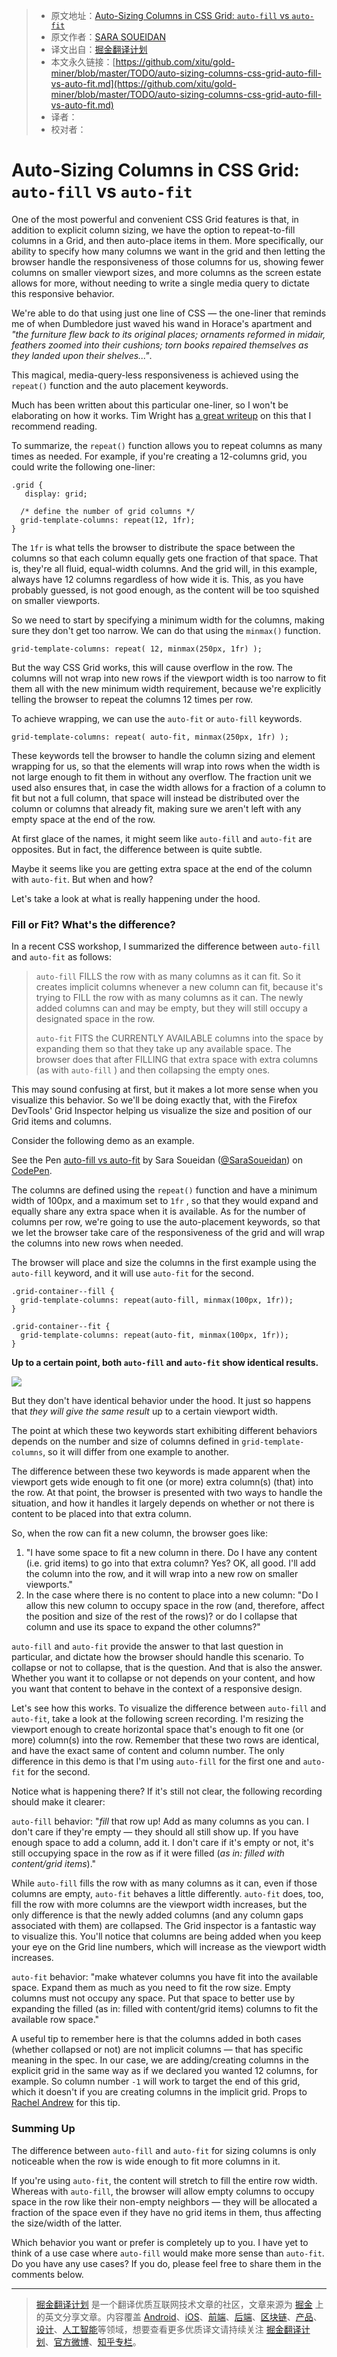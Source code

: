> * 原文地址：[Auto-Sizing Columns in CSS Grid: `auto-fill` vs `auto-fit`](https://css-tricks.com/auto-sizing-columns-css-grid-auto-fill-vs-auto-fit/)
> * 原文作者：[SARA SOUEIDAN](https://css-tricks.com/author/sarasoueidan/)
> * 译文出自：[掘金翻译计划](https://github.com/xitu/gold-miner)
> * 本文永久链接：[https://github.com/xitu/gold-miner/blob/master/TODO/auto-sizing-columns-css-grid-auto-fill-vs-auto-fit.md](https://github.com/xitu/gold-miner/blob/master/TODO/auto-sizing-columns-css-grid-auto-fill-vs-auto-fit.md)
> * 译者：
> * 校对者：

# Auto-Sizing Columns in CSS Grid: `auto-fill` vs `auto-fit`

One of the most powerful and convenient CSS Grid features is that, in addition to explicit column sizing, we have the option to repeat-to-fill columns in a Grid, and then auto-place items in them. More specifically, our ability to specify how many columns we want in the grid and then letting the browser handle the responsiveness of those columns for us, showing fewer columns on smaller viewport sizes, and more columns as the screen estate allows for more, without needing to write a single media query to dictate this responsive behavior.

We're able to do that using just one line of CSS — the one-liner that reminds me of when Dumbledore just waved his wand in Horace's apartment and _"the furniture flew back to its original places; ornaments reformed in midair, feathers zoomed into their cushions; torn books repaired themselves as they landed upon their shelves..."_.

This magical, media-query-less responsiveness is achieved using the `repeat()` function and the auto placement keywords.

Much has been written about this particular one-liner, so I won't be elaborating on how it works. Tim Wright has [a great writeup](http://csskarma.com/blog/css-grid-layout/) on this that I recommend reading.

To summarize, the `repeat()` function allows you to repeat columns as many times as needed. For example, if you're creating a 12-columns grid, you could write the following one-liner:

```
.grid {
   display: grid;

  /* define the number of grid columns */
  grid-template-columns: repeat(12, 1fr);
}
```

The `1fr` is what tells the browser to distribute the space between the columns so that each column equally gets one fraction of that space. That is, they're all fluid, equal-width columns. And the grid will, in this example, always have 12 columns regardless of how wide it is. This, as you have probably guessed, is not good enough, as the content will be too squished on smaller viewports.

So we need to start by specifying a minimum width for the columns, making sure they don't get too narrow. We can do that using the `minmax()` function.

```
grid-template-columns: repeat( 12, minmax(250px, 1fr) );
```

But the way CSS Grid works, this will cause overflow in the row. The columns will not wrap into new rows if the viewport width is too narrow to fit them all with the new minimum width requirement, because we're explicitly telling the browser to repeat the columns 12 times per row.

To achieve wrapping, we can use the `auto-fit` or `auto-fill` keywords.

```
grid-template-columns: repeat( auto-fit, minmax(250px, 1fr) );
```

These keywords tell the browser to handle the column sizing and element wrapping for us, so that the elements will wrap into rows when the width is not large enough to fit them in without any overflow. The fraction unit we used also ensures that, in case the width allows for a fraction of a column to fit but not a full column, that space will instead be distributed over the column or columns that already fit, making sure we aren't left with any empty space at the end of the row.

At first glace of the names, it might seem like `auto-fill` and `auto-fit` are opposites. But in fact, the difference between is quite subtle.

Maybe it seems like you are getting extra space at the end of the column with `auto-fit`. But when and how?

Let's take a look at what is really happening under the hood.

### Fill or Fit? What's the difference?

In a recent CSS workshop, I summarized the difference between `auto-fill` and `auto-fit` as follows:

> `auto-fill` FILLS the row with as many columns as it can fit. So it creates implicit columns whenever a new column can fit, because it's trying to FILL the row with as many columns as it can. The newly added columns can and may be empty, but they will still occupy a designated space in the row.
> 
> `auto-fit` FITS the CURRENTLY AVAILABLE columns into the space by expanding them so that they take up any available space. The browser does that after FILLING that extra space with extra columns (as with `auto-fill` ) and then collapsing the empty ones.

This may sound confusing at first, but it makes a lot more sense when you visualize this behavior. So we'll be doing exactly that, with the Firefox DevTools' Grid Inspector helping us visualize the size and position of our Grid items and columns.

Consider the following demo as an example.

See the Pen [auto-fill vs auto-fit](https://codepen.io/SaraSoueidan/pen/JrLdBQ/) by Sara Soueidan ([@SaraSoueidan](https://codepen.io/SaraSoueidan)) on [CodePen](https://codepen.io).

The columns are defined using the `repeat()` function and have a minimum width of 100px, and a maximum set to `1fr` , so that they would expand and equally share any extra space when it is available. As for the number of columns per row, we're going to use the auto-placement keywords, so that we let the browser take care of the responsiveness of the grid and will wrap the columns into new rows when needed.

The browser will place and size the columns in the first example using the `auto-fill` keyword, and it will use `auto-fit` for the second.

```
.grid-container--fill {
  grid-template-columns: repeat(auto-fill, minmax(100px, 1fr));
}

.grid-container--fit {
  grid-template-columns: repeat(auto-fit, minmax(100px, 1fr));
}
```

**Up to a certain point, both `auto-fill` and `auto-fit` show identical results.**

![](https://cdn.css-tricks.com/wp-content/uploads/2017/12/auto-fill.png)

But they don't have identical behavior under the hood. It just so happens that _they will give the same result_ up to a certain viewport width.

The point at which these two keywords start exhibiting different behaviors depends on the number and size of columns defined in `grid-template-columns`, so it will differ from one example to another.

The difference between these two keywords is made apparent when the viewport gets wide enough to fit one (or more) extra column(s) (that) into the row. At that point, the browser is presented with two ways to handle the situation, and how it handles it largely depends on whether or not there is content to be placed into that extra column.

So, when the row can fit a new column, the browser goes like:

1. "I have some space to fit a new column in there. Do I have any content (i.e. grid items) to go into that extra column? Yes? OK, all good. I'll add the column into the row, and it will wrap into a new row on smaller viewports."
2. In the case where there is no content to place into a new column: "Do I allow this new column to occupy space in the row (and, therefore, affect the position and size of the rest of the rows)? or do I collapse that column and use its space to expand the other columns?"

`auto-fill` and `auto-fit` provide the answer to that last question in particular, and dictate how the browser should handle this scenario. To collapse or not to collapse, that is the question. And that is also the answer.
Whether you want it to collapse or not depends on your content, and how you want that content to behave in the context of a responsive design.

Let's see how this works. To visualize the difference between `auto-fill` and `auto-fit`, take a look at the following screen recording. I'm resizing the viewport enough to create horizontal space that's enough to fit one (or more) column(s) into the row. Remember that these two rows are identical, and have the exact same of content and column number. The only difference in this demo is that I'm using `auto-fill` for the first one and `auto-fit` for the second.

Notice what is happening there? If it's still not clear, the following recording should make it clearer:

`auto-fill` behavior: "_fill_ that row up! Add as many columns as you can. I don't care if they're empty — they should all still show up. If you have enough space to add a column, add it. I don't care if it's empty or not, it's still occupying space in the row as if it were filled (_as in: filled with content/grid items_)."

While `auto-fill` fills the row with as many columns as it can, even if those columns are empty, `auto-fit` behaves a little differently.
`auto-fit` does, too, fill the row with more columns are the viewport width increases, but the only difference is that the newly added columns (and any column gaps associated with them) are collapsed. The Grid inspector is a fantastic way to visualize this. You'll notice that columns are being added when you keep your eye on the Grid line numbers, which will increase as the viewport width increases.

`auto-fit` behavior: "make whatever columns you have fit into the available space. Expand them as much as you need to fit the row size. Empty columns must not occupy any space. Put that space to better use by expanding the filled (as in: filled with content/grid items) columns to fit the available row space."

A useful tip to remember here is that the columns added in both cases (whether collapsed or not) are not implicit columns — that has specific meaning in the spec. In our case, we are adding/creating columns in the explicit grid in the same way as if we declared you wanted 12 columns, for example. So column number `-1` will work to target the end of this grid, which it doesn't if you are creating columns in the implicit grid. Props to [Rachel Andrew](https://twitter.com/rachelandrew) for this tip.

### Summing Up

The difference between `auto-fill` and `auto-fit` for sizing columns is only noticeable when the row is wide enough to fit more columns in it.

If you're using `auto-fit`, the content will stretch to fill the entire row width. Whereas with `auto-fill`, the browser will allow empty columns to occupy space in the row like their non-empty neighbors — they will be allocated a fraction of the space even if they have no grid items in them, thus affecting the size/width of the latter.

Which behavior you want or prefer is completely up to you. I have yet to think of a use case where `auto-fill` would make more sense than `auto-fit`. Do you have any use cases? If you do, please feel free to share them in the comments below.


---

> [掘金翻译计划](https://github.com/xitu/gold-miner) 是一个翻译优质互联网技术文章的社区，文章来源为 [掘金](https://juejin.im) 上的英文分享文章。内容覆盖 [Android](https://github.com/xitu/gold-miner#android)、[iOS](https://github.com/xitu/gold-miner#ios)、[前端](https://github.com/xitu/gold-miner#前端)、[后端](https://github.com/xitu/gold-miner#后端)、[区块链](https://github.com/xitu/gold-miner#区块链)、[产品](https://github.com/xitu/gold-miner#产品)、[设计](https://github.com/xitu/gold-miner#设计)、[人工智能](https://github.com/xitu/gold-miner#人工智能)等领域，想要查看更多优质译文请持续关注 [掘金翻译计划](https://github.com/xitu/gold-miner)、[官方微博](http://weibo.com/juejinfanyi)、[知乎专栏](https://zhuanlan.zhihu.com/juejinfanyi)。

